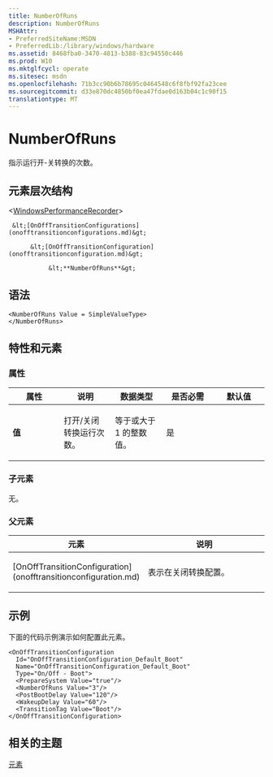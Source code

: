 ```yaml
---
title: NumberOfRuns
description: NumberOfRuns
MSHAttr:
- PreferredSiteName:MSDN
- PreferredLib:/library/windows/hardware
ms.assetid: 8468fba0-3470-4813-b388-83c94550c446
ms.prod: W10
ms.mktglfcycl: operate
ms.sitesec: msdn
ms.openlocfilehash: 71b3cc90b6b78695c0464548c6f8fbf92fa23cee
ms.sourcegitcommit: d33e870dc4850bf0ea47fdae0d163b04c1c90f15
translationtype: MT
---
```

# <a name="numberofruns"></a>NumberOfRuns


指示运行开-关转换的次数。

## <a name="element-hierarchy"></a>元素层次结构


&lt;[WindowsPerformanceRecorder](windowsperformancerecorder.md)&gt;

     &lt;[OnOffTransitionConfigurations](onofftransitionconfigurations.md)&gt;

          &lt;[OnOffTransitionConfiguration](onofftransitionconfiguration.md)&gt;

               &lt;**NumberOfRuns**&gt;

## <a name="syntax"></a>语法


``` syntax
<NumberOfRuns Value = SimpleValueType>
</NumberOfRuns>
```

## <a name="attributes-and-elements"></a>特性和元素


### <a name="attributes"></a>属性

<table>
<colgroup>
<col width="20%" />
<col width="20%" />
<col width="20%" />
<col width="20%" />
<col width="20%" />
</colgroup>
<thead>
<tr class="header">
<th>属性</th>
<th>说明</th>
<th>数据类型</th>
<th>是否必需</th>
<th>默认值</th>
</tr>
</thead>
<tbody>
<tr class="odd">
<td><p><strong>值</strong></p></td>
<td><p>打开/关闭转换运行次数。</p></td>
<td><p>等于或大于 1 的整数值。</p></td>
<td><p>是</p></td>
<td><p></p></td>
</tr>
</tbody>
</table>

 

### <a name="child-elements"></a>子元素

无。

### <a name="parent-elements"></a>父元素

<table>
<colgroup>
<col width="50%" />
<col width="50%" />
</colgroup>
<thead>
<tr class="header">
<th>元素</th>
<th>说明</th>
</tr>
</thead>
<tbody>
<tr class="odd">
<td><p>[OnOffTransitionConfiguration](onofftransitionconfiguration.md)</p></td>
<td><p>表示在关闭转换配置。</p></td>
</tr>
</tbody>
</table>

 

## <a name="example"></a>示例


下面的代码示例演示如何配置此元素。

``` syntax
<OnOffTransitionConfiguration
  Id="OnOffTransitionConfiguration_Default_Boot"
  Name="OnOffTransitionConfiguration_Default_Boot"
  Type="On/Off - Boot">
  <PrepareSystem Value="true"/>
  <NumberOfRuns Value="3"/>
  <PostBootDelay Value="120"/>
  <WakeupDelay Value="60"/>
  <TransitionTag Value="Boot"/>
</OnOffTransitionConfiguration>
```

## <a name="related-topics"></a>相关的主题


[元素](elements.md)

 

 








